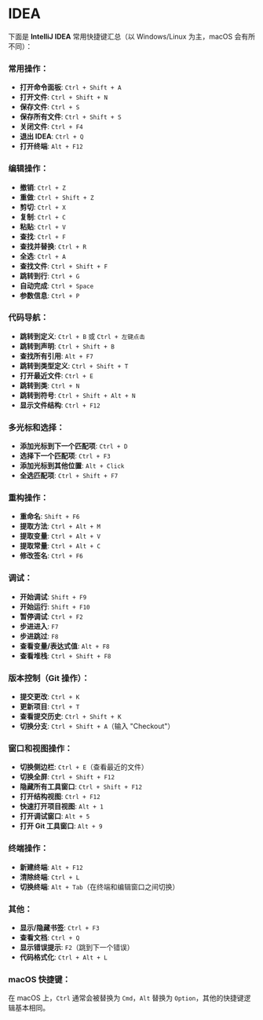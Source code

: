 IDEA
=====

下面是 **IntelliJ IDEA** 常用快捷键汇总（以 Windows/Linux 为主，macOS 会有所不同）：

### 常用操作：
- **打开命令面板**: `Ctrl + Shift + A`
- **打开文件**: `Ctrl + Shift + N`
- **保存文件**: `Ctrl + S`
- **保存所有文件**: `Ctrl + Shift + S`
- **关闭文件**: `Ctrl + F4`
- **退出 IDEA**: `Ctrl + Q`
- **打开终端**: `Alt + F12`

### 编辑操作：
- **撤销**: `Ctrl + Z`
- **重做**: `Ctrl + Shift + Z`
- **剪切**: `Ctrl + X`
- **复制**: `Ctrl + C`
- **粘贴**: `Ctrl + V`
- **查找**: `Ctrl + F`
- **查找并替换**: `Ctrl + R`
- **全选**: `Ctrl + A`
- **查找文件**: `Ctrl + Shift + F`
- **跳转到行**: `Ctrl + G`
- **自动完成**: `Ctrl + Space`
- **参数信息**: `Ctrl + P`

### 代码导航：
- **跳转到定义**: `Ctrl + B` 或 `Ctrl + 左键点击`
- **跳转到声明**: `Ctrl + Shift + B`
- **查找所有引用**: `Alt + F7`
- **跳转到类型定义**: `Ctrl + Shift + T`
- **打开最近文件**: `Ctrl + E`
- **跳转到类**: `Ctrl + N`
- **跳转到符号**: `Ctrl + Shift + Alt + N`
- **显示文件结构**: `Ctrl + F12`

### 多光标和选择：
- **添加光标到下一个匹配项**: `Ctrl + D`
- **选择下一个匹配项**: `Ctrl + F3`
- **添加光标到其他位置**: `Alt + Click`
- **全选匹配项**: `Ctrl + Shift + F7`

### 重构操作：
- **重命名**: `Shift + F6`
- **提取方法**: `Ctrl + Alt + M`
- **提取变量**: `Ctrl + Alt + V`
- **提取常量**: `Ctrl + Alt + C`
- **修改签名**: `Ctrl + F6`

### 调试：
- **开始调试**: `Shift + F9`
- **开始运行**: `Shift + F10`
- **暂停调试**: `Ctrl + F2`
- **步进进入**: `F7`
- **步进跳过**: `F8`
- **查看变量/表达式值**: `Alt + F8`
- **查看堆栈**: `Ctrl + Shift + F8`

### 版本控制（Git 操作）：
- **提交更改**: `Ctrl + K`
- **更新项目**: `Ctrl + T`
- **查看提交历史**: `Ctrl + Shift + K`
- **切换分支**: `Ctrl + Shift + A`（输入 "Checkout"）

### 窗口和视图操作：
- **切换侧边栏**: `Ctrl + E`（查看最近的文件）
- **切换全屏**: `Ctrl + Shift + F12`
- **隐藏所有工具窗口**: `Ctrl + Shift + F12`
- **打开结构视图**: `Ctrl + F12`
- **快速打开项目视图**: `Alt + 1`
- **打开调试窗口**: `Alt + 5`
- **打开 Git 工具窗口**: `Alt + 9`

### 终端操作：
- **新建终端**: `Alt + F12`
- **清除终端**: `Ctrl + L`
- **切换终端**: `Alt + Tab`（在终端和编辑窗口之间切换）

### 其他：
- **显示/隐藏书签**: `Ctrl + F3`
- **查看文档**: `Ctrl + Q`
- **显示错误提示**: `F2`（跳到下一个错误）
- **代码格式化**: `Ctrl + Alt + L`

### macOS 快捷键：
在 macOS 上，`Ctrl` 通常会被替换为 `Cmd`，`Alt` 替换为 `Option`，其他的快捷键逻辑基本相同。
